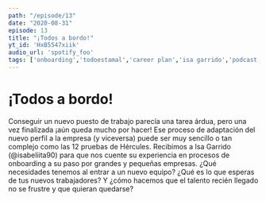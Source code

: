 ```yaml
---
path: "/episode/13"
date: "2020-08-31"
episode: 13
title: "¡Todos a bordo!"
yt_id: 'HxB5547xiik'
audio_url: 'spotify_foo'
tags: ['onboarding','todoestamal','career plan','isa garrido','podcast']
---
```

# ¡Todos a bordo!

Conseguir un nuevo puesto de trabajo parecía una tarea árdua, pero una vez finalizada ¡aún queda mucho por hacer! Ese proceso de adaptación del nuevo perfil a la empresa (y viceversa) puede ser muy sencillo o tan complejo como las 12 pruebas de Hércules. Recibimos a Isa Garrido (@isabeliita90) para que nos cuente su experiencia en procesos de onboarding a su paso por grandes y pequeñas empresas. ¿Qué necesidades tenemos al entrar a un nuevo equipo? ¿Qué es lo que esperas de tus nuevos trabajadores? Y ¿cómo hacemos que el talento recién llegado no se frustre y que quieran quedarse?
